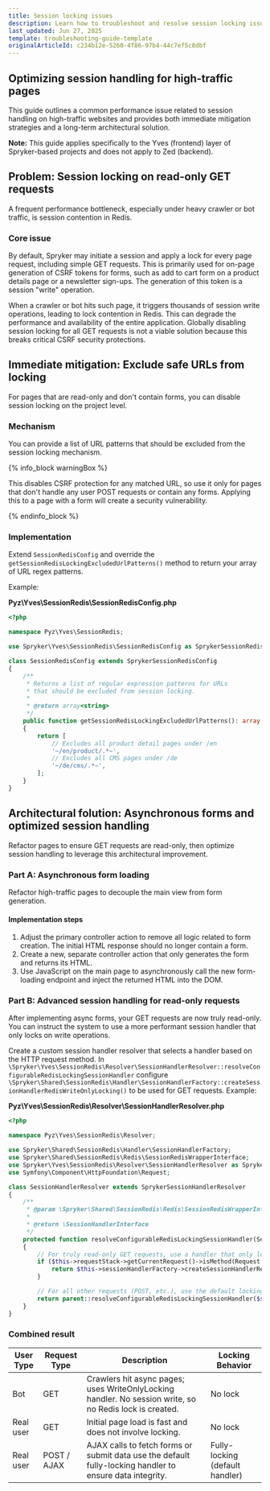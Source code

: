 ```yaml
---
title: Session locking issues
description: Learn how to troubleshoot and resolve session locking issues in Spryker projects.
last_updated: Jun 27, 2025
template: troubleshooting-guide-template
originalArticleId: c234b12e-5260-4f86-97b4-44c7ef5c8dbf
---
```


## Optimizing session handling for high-traffic pages

This guide outlines a common performance issue related to session handling on high-traffic websites and provides both immediate mitigation strategies and a long-term architectural solution.

**Note:** This guide applies specifically to the Yves (frontend) layer of Spryker-based projects and does not apply to Zed (backend).

## Problem: Session locking on read-only GET requests

A frequent performance bottleneck, especially under heavy crawler or bot traffic, is session contention in Redis.

### Core issue

By default, Spryker may initiate a session and apply a lock for every page request, including simple GET requests. This is primarily used for on-page generation of CSRF tokens for forms, such as add to cart form on a product details page or a newsletter sign-ups. The generation of this token is a session "write" operation.

When a crawler or bot hits such page, it triggers thousands of session write operations, leading to lock contention in Redis. This can degrade the performance and availability of the entire application. Globally disabling session locking for all GET requests is not a viable solution because this breaks critical CSRF security protections.

## Immediate mitigation: Exclude safe URLs from locking

For pages that are read-only and don't contain forms, you can disable session locking on the project level.

### Mechanism

You can provide a list of URL patterns that should be excluded from the session locking mechanism.

{% info_block warningBox %}

This disables CSRF protection for any matched URL, so use it only for pages that don't handle any user POST requests or contain any forms. Applying this to a page with a form will create a security vulnerability.

{% endinfo_block %}


### Implementation

Extend `SessionRedisConfig` and override the `getSessionRedisLockingExcludedUrlPatterns()` method to return your array of URL regex patterns.

Example:

**Pyz\Yves\SessionRedis\SessionRedisConfig.php**

```php
<?php

namespace Pyz\Yves\SessionRedis;

use Spryker\Yves\SessionRedis\SessionRedisConfig as SprykerSessionRedisConfig;

class SessionRedisConfig extends SprykerSessionRedisConfig
{
    /**
     * Returns a list of regular expression patterns for URLs
     * that should be excluded from session locking.
     *
     * @return array<string>
     */
    public function getSessionRedisLockingExcludedUrlPatterns(): array
    {
        return [
            // Excludes all product detail pages under /en
            '~/en/product/.*~',
            // Excludes all CMS pages under /de
            '~/de/cms/.*~',
        ];
    }
}
```

## Architectural folution: Asynchronous forms and optimized session handling

Refactor pages to ensure GET requests are read-only, then optimize session handling to leverage this architectural improvement.

### Part A: Asynchronous form loading

Refactor high-traffic pages to decouple the main view from form generation.

#### Implementation steps

1. Adjust the primary controller action to remove all logic related to form creation. The initial HTML response should no longer contain a form.
2. Create a new, separate controller action that only generates the form and returns its HTML.
3. Use JavaScript on the main page to asynchronously call the new form-loading endpoint and inject the returned HTML into the DOM.

### Part B: Advanced session handling for read-only requests

After implementing async forms, your GET requests are now truly read-only. You can instruct the system to use a more performant session handler that only locks on write operations.

Create a custom session handler resolver that selects a handler based on the HTTP request method. In `\Spryker\Yves\SessionRedis\Resolver\SessionHandlerResolver::resolveConfigurableRedisLockingSessionHandler` configure `\Spryker\Shared\SessionRedis\Handler\SessionHandlerFactory::createSessionHandlerRedisWriteOnlyLocking()` to be used for GET requests. Example:

**Pyz\Yves\SessionRedis\Resolver\SessionHandlerResolver.php**

```php
<?php

namespace Pyz\Yves\SessionRedis\Resolver;

use Spryker\Shared\SessionRedis\Handler\SessionHandlerFactory;
use Spryker\Shared\SessionRedis\Redis\SessionRedisWrapperInterface;
use Spryker\Yves\SessionRedis\Resolver\SessionHandlerResolver as SprykerSessionHandlerResolver;
use Symfony\Component\HttpFoundation\Request;

class SessionHandlerResolver extends SprykerSessionHandlerResolver
{
    /**
     * @param \Spryker\Shared\SessionRedis\Redis\SessionRedisWrapperInterface $sessionRedisWrapper
     *
     * @return \SessionHandlerInterface
     */
    protected function resolveConfigurableRedisLockingSessionHandler(SessionRedisWrapperInterface $sessionRedisWrapper): \SessionHandlerInterface
    {
        // For truly read-only GET requests, use a handler that only locks on writes.
        if ($this->requestStack->getCurrentRequest()->isMethod(Request::METHOD_GET)) {
            return $this->sessionHandlerFactory->createSessionHandlerRedisWriteOnlyLocking($sessionRedisWrapper);
        }

        // For all other requests (POST, etc.), use the default locking handler.
        return parent::resolveConfigurableRedisLockingSessionHandler($sessionRedisWrapper);
    }
}
```

### Combined result

| User Type   | Request Type     | Description                                                                                                         | Locking Behavior                 |
|-------------|------------------|---------------------------------------------------------------------------------------------------------------------|----------------------------------|
| Bot         | GET              | Crawlers hit async pages; uses WriteOnlyLocking handler. No session write, so no Redis lock is created.             | No lock                          |
| Real user   | GET              | Initial page load is fast and does not involve locking.                                                             | No lock                   |
| Real user   | POST / AJAX      | AJAX calls to fetch forms or submit data use the default fully-locking handler to ensure data integrity.            | Fully-locking (default handler)  |












































